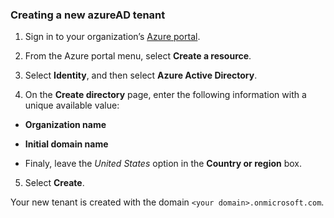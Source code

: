 
### Creating a new azureAD tenant

1. Sign in to your organization’s [Azure portal](https://portal.azure.com/).
    
2. From the Azure portal menu, select **Create a resource**.
    
3. Select **Identity**, and then select **Azure Active Directory**.
4. On the **Create directory** page, enter the following information with a unique available value:

- **Organization name**
- **Initial domain name**
    
- Finaly, leave the _United States_ option in the **Country or region** box.
5. Select **Create**.

Your new tenant is created with the domain `<your domain>.onmicrosoft.com`.
